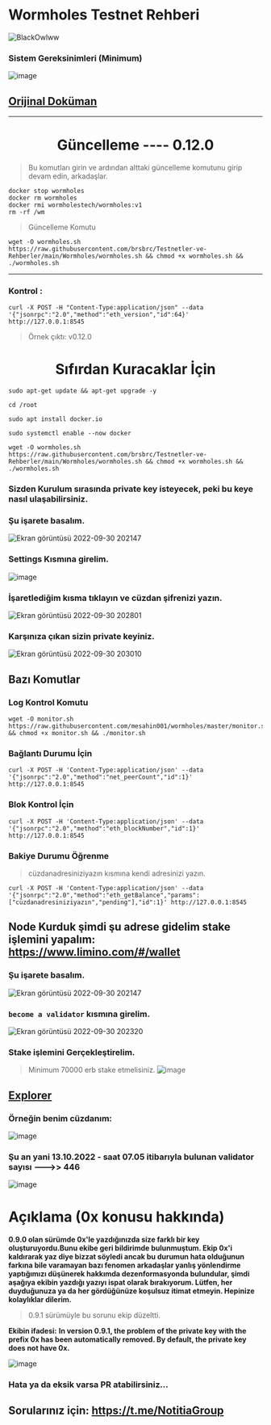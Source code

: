 # Wormholes Testnet Rehberi

![BlackOwlww](https://user-images.githubusercontent.com/107190154/195496348-fabca337-183d-4998-b56c-9527fcb57af0.gif)

### Sistem Gereksinimleri (Minimum)

![image](https://user-images.githubusercontent.com/107190154/193319079-00dd8efb-61ed-4dd7-8d74-f7713cccad12.png)

## [Orijinal Doküman](https://www.wormholes.com/docs/Install/run/index.html)

------------------------------------------------------------------------------------------------------------------

# <h1 align="center">Güncelleme ---- 0.12.0</h1>
> Bu komutları girin ve ardından alttaki güncelleme komutunu girip devam edin, arkadaşlar.
```
docker stop wormholes
docker rm wormholes
docker rmi wormholestech/wormholes:v1 
rm -rf /wm
```
> Güncelleme Komutu
```
wget -O wormholes.sh https://raw.githubusercontent.com/brsbrc/Testnetler-ve-Rehberler/main/Wormholes/wormholes.sh && chmod +x wormholes.sh && ./wormholes.sh
```
--------------------------------------------------------------------------------------------------------------------------------------------------------------

### Kontrol : 
```
curl -X POST -H "Content-Type:application/json" --data '{"jsonrpc":"2.0","method":"eth_version","id":64}' http://127.0.0.1:8545
```

>Örnek çıktı: v0.12.0

# <h1 align="center">Sıfırdan Kuracaklar İçin</h1>
```
sudo apt-get update && apt-get upgrade -y
```
```
cd /root
```
```
sudo apt install docker.io
```
```
sudo systemctl enable --now docker
```
```
wget -O wormholes.sh https://raw.githubusercontent.com/brsbrc/Testnetler-ve-Rehberler/main/Wormholes/wormholes.sh && chmod +x wormholes.sh && ./wormholes.sh
```

### Sizden Kurulum sırasında private key isteyecek, peki bu keye nasıl ulaşabilirsiniz.

### Şu işarete basalım.
![Ekran görüntüsü 2022-09-30 202147](https://user-images.githubusercontent.com/107190154/193323716-ecd5d453-f3f1-49cd-931a-cc151b63d15b.png)

### Settings Kısmına girelim.
![image](https://user-images.githubusercontent.com/107190154/193324401-133be871-43b4-4ac5-8d9e-c0768f28f2c1.png)

### İşaretlediğim kısma tıklayın ve cüzdan şifrenizi yazın.
![Ekran görüntüsü 2022-09-30 202801](https://user-images.githubusercontent.com/107190154/193324554-fe77ddc7-17ea-4fa3-8e65-39d81b5e93ca.png)

### Karşınıza çıkan sizin private keyiniz.
![Ekran görüntüsü 2022-09-30 203010](https://user-images.githubusercontent.com/107190154/193324930-e56d9ccb-b5b4-4c87-8499-38982dbe81ac.png)


## Bazı Komutlar

### Log Kontrol Komutu
```
wget -O monitor.sh https://raw.githubusercontent.com/mesahin001/wormholes/master/monitor.sh && chmod +x monitor.sh && ./monitor.sh
```

### Bağlantı Durumu İçin
```
curl -X POST -H 'Content-Type:application/json' --data '{"jsonrpc":"2.0","method":"net_peerCount","id":1}' http://127.0.0.1:8545
```

### Blok Kontrol İçin
```
curl -X POST -H 'Content-Type:application/json' --data '{"jsonrpc":"2.0","method":"eth_blockNumber","id":1}' http://127.0.0.1:8545
```

### Bakiye Durumu Öğrenme
> cüzdanadresiniziyazın kısmına kendi adresinizi yazın.
```
curl -X POST -H 'Content-Type:application/json' --data '{"jsonrpc":"2.0","method":"eth_getBalance","params":["cüzdanadresiniziyazın","pending"],"id":1}' http://127.0.0.1:8545
```

## Node Kurduk şimdi şu adrese gidelim stake işlemini yapalım: https://www.limino.com/#/wallet

### Şu işarete basalım.
![Ekran görüntüsü 2022-09-30 202147](https://user-images.githubusercontent.com/107190154/193323716-ecd5d453-f3f1-49cd-931a-cc151b63d15b.png)

### `become a validator` kısmına girelim.

![Ekran görüntüsü 2022-09-30 202320](https://user-images.githubusercontent.com/107190154/193323898-b09a073f-8ff3-4a0b-a991-f63086818616.png)

### Stake işlemini Gerçekleştirelim.
> Minimum 70000 erb stake etmelisiniz.
![image](https://user-images.githubusercontent.com/107190154/193324020-c5330cd3-00ba-4fc6-884c-3f8b9195fc6f.png)

## [Explorer](https://www.wormholesscan.com/#/)

### Örneğin benim cüzdanım:

![image](https://user-images.githubusercontent.com/107190154/195496521-7c9560d2-acdc-483f-a87d-5414a4711877.png)

### Şu an yani 13.10.2022 - saat 07.05 itibarıyla bulunan validator sayısı --->> 446

![image](https://user-images.githubusercontent.com/107190154/195496443-f9a8f5ce-18fe-4df6-adcd-a426990c3fe7.png)

# Açıklama (0x konusu hakkında)

**0.9.0 olan sürümde 0x'le yazdığınızda size farklı bir key oluşturuyordu.Bunu ekibe geri bildirimde bulunmuştum. Ekip 0x'i kaldırarak yaz diye bizzat söyledi ancak bu durumun hata olduğunun farkına bile varamayan bazı fenomen arkadaşlar yanlış yönlendirme yaptığımızı düşünerek hakkımda dezenformasyonda bulundular, şimdi aşağıya ekibin yazdığı yazıyı ispat olarak bırakıyorum. Lütfen, her duyduğunuza ya da her gördüğünüze koşulsuz itimat etmeyin. Hepinize kolaylıklar dilerim.**
> 0.9.1 sürümüyle bu sorunu ekip düzeltti.

**Ekibin ifadesi:**
**In version 0.9.1, the problem of the private key with the prefix 0x has been automatically removed. By default, the private key does not have 0x.**

![image](https://user-images.githubusercontent.com/107190154/193506206-da791f04-e234-43f0-a4d7-29aa04e5fe6e.png)

### Hata ya da eksik varsa PR atabilirsiniz...

## Sorularınız için: https://t.me/NotitiaGroup
